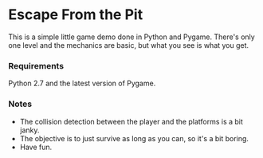 # Escape From the Pit

This is a simple little game demo done in Python and Pygame.  There's only one
level and the mechanics are basic, but what you see is what you get.

### Requirements

Python 2.7 and the latest version of Pygame.

### Notes
* The collision detection between the player and the platforms is a bit janky.
* The objective is to just survive as long as you can, so it's a bit boring.
* Have fun.
